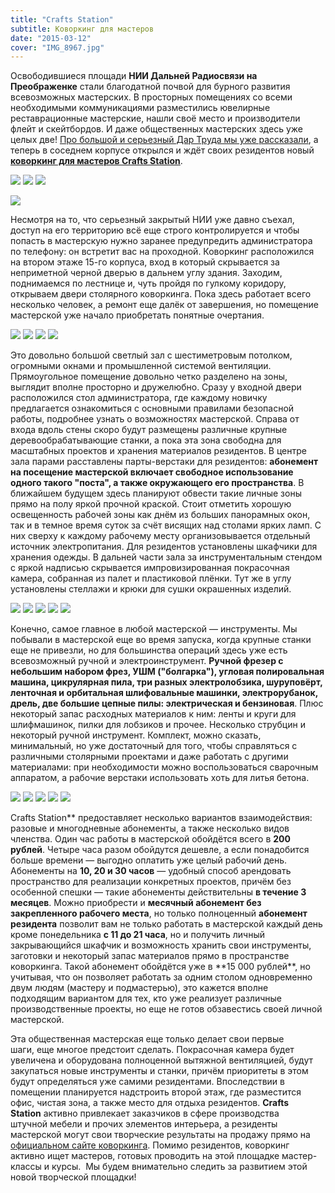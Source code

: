 ```yaml
---
title: "Crafts Station"
subtitle: Коворкинг для мастеров
date: "2015-03-12"
cover: "IMG_8967.jpg"
---
```


Освободившиеся площади **НИИ Дальней Радиосвязи на Преображенке** стали благодатной почвой для бурного развития всевозможных мастерских. В просторных помещениях со всеми необходимыми коммуникациями разместились ювелирные реставрационные мастерские, нашли своё место и производители флейт и скейтбордов. И даже общественных мастерских здесь уже целых две! [Про большой и серьезный Дар Труда мы уже рассказали](/workshop/catalog/dar-truda/ "Производственный коворкинг “Дар труда”"), а теперь в соседнем корпусе открылся и ждёт своих резидентов новый [**коворкинг для мастеров Crafts Station**](/workshop/tour/crafts-station/ "Crafts Station").

![](./images/IMG_8950.jpg)
![](./images/IMG_8969.jpg)
![](./images/IMG_8968.jpg)

![](./images/IMG_9652.jpg)

Несмотря на то, что серьезный закрытый НИИ уже давно съехал, доступ на его территорию всё еще строго контролируется и чтобы попасть в мастерскую нужно заранее предупредить администратора по телефону: он встретит вас на проходной. Коворкинг расположился на втором этаже 15-го корпуса, вход в который скрывается за неприметной черной дверью в дальнем углу здания. Заходим, поднимаемся по лестнице и, чуть пройдя по гулкому коридору, открываем двери столярного коворкинга. Пока здесь работает всего несколько человек, а ремонт еще далёк от завершения, но помещение мастерской уже начало приобретать понятные очертания.

![](./images/IMG_8951.jpg)
![](./images/IMG_8952.jpg)
![](./images/IMG_8953.jpg)
![](./images/IMG_8954.jpg)

Это довольно большой светлый зал с шестиметровым потолком, огромными окнами и промышленной системой вентиляции. Прямоугольное помещение довольно четко разделено на зоны, выглядит вполне просторно и дружелюбно. Сразу у входной двери расположился стол администратора, где каждому новичку предлагается ознакомиться с основными правилами безопасной работы, подробнее узнать о возможностях мастерской. Справа от входа вдоль стены скоро будут размещены различные крупные деревообрабатывающие станки, а пока эта зона свободна для масштабных проектов и хранения материалов резидентов. В центре зала парами расставлены парты-верстаки для резидентов: **абонемент на посещение мастерской включает свободное использование одного такого "поста", а также окружающего его пространства**. В ближайшем будущем здесь планируют обвести такие личные зоны прямо на полу яркой прочной краской. Стоит отметить хорошую освещенность рабочей зоны как днём из больших панорамных окон, так и в темное время суток за счёт висящих над столами ярких ламп. С них сверху к каждому рабочему месту организовывается отдельный источник электропитания. Для резидентов установлены шкафчики для хранения одежды. В дальней части зала за инструментальным стендом с яркой надписью скрывается импровизированная покрасочная камера, собранная из палет и пластиковой плёнки. Тут же в углу установлены стеллажи и крюки для сушки окрашенных изделий.

![](./images/IMG_8955.jpg)
![](./images/IMG_8956.jpg)
![](./images/IMG_8957.jpg)
![](./images/IMG_8958.jpg)
![](./images/IMG_8959.jpg)

Конечно, самое главное в любой мастерской — инструменты. Мы побывали в мастерской еще во время запуска, когда крупные станки еще не привезли, но для большинства операций здесь уже есть всевозможный ручной и электроинструмент. **Ручной фрезер с небольшим набором фрез, УШМ ("болгарка"), угловая полировальная машина, цикрулярная пила, три разных электролобзика, шуруповёрт, ленточная и орбитальная шлифовальные машинки, электрорубанок, дрель, две большие цепные пилы: электрическая и бензиновая**. Плюс некоторый запас расходных материалов к ним: ленты и круги для шлифмашинок, пилки для лобзиков и прочее. Несколько струбцин и некоторый ручной инструмент. Комплект, можно сказать, минимальный, но уже достаточный для того, чтобы справляться с различными столярными проектами и даже работать с другими материалами: при необходимости можно воспользоваться сварочным аппаратом, а рабочие верстаки использовать хоть для литья бетона.

![](./images/IMG_8960.jpg)
![](./images/IMG_8961.jpg)
![](./images/IMG_8963.jpg)
![](./images/IMG_8964.jpg)
![](./images/IMG_8966.jpg)

Crafts Station** предоставляет несколько вариантов взаимодействия: разовые и многодневные абонементы, а также несколько видов членства. Один час работы в мастерской обойдётся всего в **200 рублей**. Четыре часа разом обойдутся дешевле, а если понадобится больше времени — выгодно оплатить уже целый рабочий день. Абонементы на **10, 20 и 30 часов** — удобный способ арендовать пространство для реализации конкретных проектов, причём без особенной спешки — такие абонементы действительны **в течение 3 месяцев**. Можно приобрести и **месячный абонемент без закрепленного рабочего места**, но только полноценный **абонемент резидента** позволит вам не только работать в мастерской каждый день кроме понедельника **с 11 до 21 часа**, но и получить личный закрывающийся шкафчик и возможность хранить свои инструменты, заготовки и некоторый запас материалов прямо в пространстве коворкинга. Такой абонемент обойдётся уже в **15 000 рублей\*\*, но учитывая, что он позволяет работать за одним столом одновременно двум людям (мастеру и подмастерью), это кажется вполне подходящим вариантом для тех, кто уже реализует различные производственные проекты, но еще не готов обзавестись своей личной мастерской.

Эта общественная мастерская еще только делает свои первые шаги, еще многое предстоит сделать. Покрасочная камера будет увеличена и оборудована полноценной вытяжной вентиляцией, будут закупаться новые инструменты и станки, причём приоритеты в этом будут определяться уже самими резидентами. Впоследствии в помещении планируется надстроить второй этаж, где разместится офис, чистая зона, а также место для отдыха резидентов. **Crafts Station** активно привлекает заказчиков в сфере производства штучной мебели и прочих элементов интерьера, а резиденты мастерской могут свои творческие результаты на продажу прямо на [официальном сайте коворкинга](http://www.craftsstation.com/). Помимо резидентов, коворкинг активно ищет мастеров, готовых проводить на этой площадке мастер-классы и курсы.  Мы будем внимательно следить за развитием этой новой творческой площадки!
